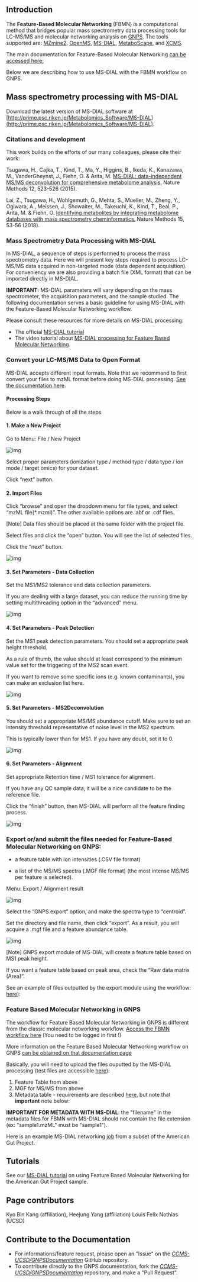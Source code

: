 ## Introduction

The **Feature-Based Molecular Networking** (FBMN) is a computational method that bridges popular mass spectrometry data processing tools for LC-MS/MS and molecular networking analysis on [GNPS](http://gnps.ucsd.edu). The tools supported are: [MZmine2](featurebasedmolecularnetworking-with-mzmine2.md), [OpenMS](featurebasedmolecularnetworking-with-openms.md), [MS-DIAL](featurebasedmolecularnetworking-with-ms-dial.md), [MetaboScape](featurebasedmolecularnetworking-with-metaboscape.md), and [XCMS](featurebasedmolecularnetworking-with-xcms3.md).

The main documentation for Feature-Based Molecular Networking [can be accessed here:](featurebasedmolecularnetworking.md)

Below we are describing how to use MS-DIAL with the FBMN workflow on GNPS.

## Mass spectrometry processing with MS-DIAL

Download the latest version of MS-DIAL software at [http://prime.psc.riken.jp/Metabolomics_Software/MS-DIAL](http://prime.psc.riken.jp/Metabolomics_Software/MS-DIAL).

### Citations and development

This work builds on the efforts of our many colleagues, please cite their work:

Tsugawa, H., Cajka, T., Kind, T., Ma, Y., Higgins, B., Ikeda, K., Kanazawa, M., VanderGheynst, J., Fiehn, O. & Arita, M. [MS-DIAL: data-independent MS/MS deconvolution for comprehensive metabolome analysis.](http://dx.doi.org/10.1038/nmeth.3393) Nature Methods 12, 523-526 (2015).

Lai, Z., Tsugawa, H., Wohlgemuth, G., Mehta, S., Mueller, M., Zheng, Y., Ogiwara, A., Meissen, J., Showalter, M., Takeuchi, K., Kind, T., Beal, P., Arita, M. & Fiehn, O. [Identifying metabolites by integrating metabolome databases with mass spectrometry cheminformatics.](http://dx.doi.org/10.1038/nmeth.4512) Nature Methods 15, 53-56 (2018). 

### Mass Spectrometry Data Processing with MS-DIAL

In MS-DIAL, a sequence of steps is performed to process the mass spectrometry data. Here we will present key steps required to process LC-MS/MS data acquired in non-targeted mode (data dependent acquisition). For conveniency we are also providing a batch file (XML format) that can be imported directly in MS-DIAL.

**IMPORTANT:** MS-DIAL parameters will vary depending on the mass spectrometer, the acquisition parameters, and the sample studied. The following documentation serves a basic guideline for using MS-DIAL with the Feature-Based Molecular Networking workflow.

Please consult these resources for more details on MS-DIAL processing:

- The official [MS-DIAL tutorial](http://prime.psc.riken.jp/Metabolomics_Software/MS-DIAL/MSDIAL-tutorial.pdf) 
- The video tutorial about [MS-DIAL processing for Feature Based Molecular Networking](tutorials/americangut-ms-dial.md).

### Convert your LC-MS/MS Data to Open Format
MS-DIAL accepts different input formats. Note that we recommand to first convert your files to mzML format before doing MS-DIAL processing. [See the documentation here](https://ccms-ucsd.github.io/GNPSDocumentation/fileconversion/).

#### Processing Steps

Below is a walk through of all the steps

#### 1. Make a New Project

Go to Menu: File / New Project

![img](img/ms-dial/new-project.png)

Select proper parameters (ionization type / method type / data type / ion mode / target omics) for your dataset. 

Click “next” button.

#### 2. Import Files

Click “browse” and open the dropdown menu for file types, and select “mzML file(*.mzml)”. The other available options are .abf or .cdf files.

[Note] Data files should be placed at the same folder with the project file.

Select files and click the “open” button. You will see the list of selected files.

Click the “next” button.

![img](img/ms-dial/import-raw.png)

#### 3. Set Parameters - Data Collection

Set the MS1/MS2 tolerance and data collection parameters. 

If you are dealing with a large dataset, you can reduce the running time by setting multithreading option in the “advanced” menu.

![img](img/ms-dial/set-parameters-data.png)

#### 4. Set Parameters - Peak Detection

Set the MS1 peak detection parameters. You should set a appropriate peak height threshold. 

As a rule of thumb, the value should at least correspond to the minimum value set for the triggering of the MS2 scan event. 

If you want to remove some specific ions (e.g. known contaminants), you can make an exclusion list here.

![img](img/ms-dial/set-parameters-peak-detection.png)

#### 5. Set Parameters - MS2Deconvolution

You should set a appropriate MS/MS abundance cutoff. Make sure to set an intensity threshold representative of noise level in the MS2 spectrum. 

This is typically lower than for MS1. If you have any doubt, set it to 0.

![img](img/ms-dial/set-parameters-deconvolution.png)

#### 6. Set Parameters - Alignment

Set appropriate Retention time / MS1 tolerance for alignment. 

If you have any QC sample data, it will be a nice candidate to be the reference file. 

Click the “finish” button, then MS-DIAL will perform all the feature finding process.

![img](img/ms-dial/set-parameters-alignment.png)

### Export or/and submit the files needed for Feature-Based Molecular Networking on GNPS:

- a feature table with ion intensities (.CSV file format)

- a list of the MS/MS spectra (.MGF file format) (the most intense MS/MS per feature is selected).

Menu: Export / Alignment result

![img](img/ms-dial/export.png)

Select the “GNPS export” option, and make the spectra type to “centroid”. 

Set the directory and file name, then click “export”. As a result, you will acquire a .mgf file and a feature abundance table. 

![img](img/ms-dial/export_2.png)

[Note] GNPS export module of MS-DIAL will create a feature table based on MS1 peak height. 

If you want a feature table based on peak area, check the “Raw data matrix (Area)”.

See an example of files outputted by the export module using the workflow:
[here](https://github.com/CCMS-UCSD/GNPSDocumentation/tree/master/docs/tutorials/AG_tutorial_files/)):

### Feature Based Molecular Networking in GNPS

The workflow for Feature Based Molecular Networking in GNPS is different from the classic molecular networking workflow. [Access the FBMN workflow here](https://gnps.ucsd.edu/ProteoSAFe/index.jsp?params=%7B%22workflow%22:%22METABOLOMICS-SNETS-MZMINE%22,%22library_on_server%22:%22d.speclibs;%22%7D) (You need to be logged in first !)

More information on the Feature Based Molecular Networking workflow on GNPS [can be obtained on that documentation page](featurebasedmolecularnetworking.md)

Basically, you will need to upload the files ouputted by the MS-DIAL processing (test files are accessible [here](https://github.com/CCMS-UCSD/GNPSDocumentation/tree/master/docs/tutorials/AG_tutorial_files/)):

1. Feature Table from above
2. MGF for MS/MS from above
3. Metadata table - requirements are described [here](networking.md#metadata), but note that **important** note below:

**IMPORTANT FOR METADATA WITH MS-DIAL**: the "filename" in the metadata files for FBMN with MS-DIAL should not contain the file extension (ex: "sample1.mzML" must be "sample1").

Here is an example MS-DIAL networking [job](https://proteomics2.ucsd.edu/ProteoSAFe/status.jsp?task=4102bb6f394f4710a56f5fe1c7490f1e) from a subset of the American Gut Project.


## Tutorials

See our [MS-DIAL tutorial](tutorials/americangut-ms-dial.md) on using Feature Based Molecular Networking for the American Gut Project sample.

## Page contributors
Kyo Bin Kang (affiliation), Heejung Yang (affiliation) Louis Felix Nothias (UCSD)

## Contribute to the Documentation

- For informations/feature request, please open an "Issue" on the [*CCMS-UCSD/GNPSDocumentation*]((https://github.com/CCMS-UCSD/GNPSDocumentation)) GitHub repository.
- To contribute directly to the GNPS documentation, fork the [*CCMS-UCSD/GNPSDocumentation*]((https://github.com/CCMS-UCSD/GNPSDocumentation)) repository, and make a "Pull Request".